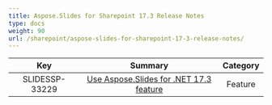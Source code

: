 ```yaml
---
title: Aspose.Slides for Sharepoint 17.3 Release Notes
type: docs
weight: 90
url: /sharepoint/aspose-slides-for-sharepoint-17-3-release-notes/
---
```


|**Key** |**Summary** |**Category** |
| :-: | :-: | :-: |
|SLIDESSP-33229|[Use Aspose.Slides for .NET 17.3 feature](https://docs.aspose.com/display/slidesnet/Aspose.Slides+for+.NET+17.3+Release+Notes)|Feature|


